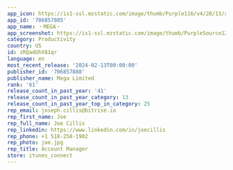 ```yaml
---
app_icon: https://is1-ssl.mzstatic.com/image/thumb/Purple116/v4/28/13/ab/2813ab41-56a6-61f6-dca4-e90a0133d0cd/AppIcon-0-0-1x_U007emarketing-0-6-0-0-85-220.png/1024x1024bb.png
app_id: '706857885'
app_name: ・MEGA・
app_screenshot: https://is1-ssl.mzstatic.com/image/thumb/PurpleSource126/v4/dc/c8/02/dcc802cf-e48f-9338-8d87-3be7eabb49de/67987aea-defb-42e3-bf33-d886084dc258_6.5_Device_Img_1.png/1284x2778bb.png
category: Productivity
country: US
id: zRQadUhX81qr
language: en
most_recent_release: '2024-02-13T00:00:00'
publisher_id: '706857888'
publisher_name: Mega Limited
rank: '61'
release_count_in_past_year: '41'
release_count_in_past_year_category: 13
release_count_in_past_year_top_in_category: 25
rep_email: joseph.cillis@bitrise.io
rep_first_name: Joe
rep_full_name: Joe Cillis
rep_linkedin: https://www.linkedin.com/in/joecillis
rep_phone: +1 518-258-1902
rep_photo: joe.jpg
rep_title: Account Manager
store: itunes_connect
---
```


